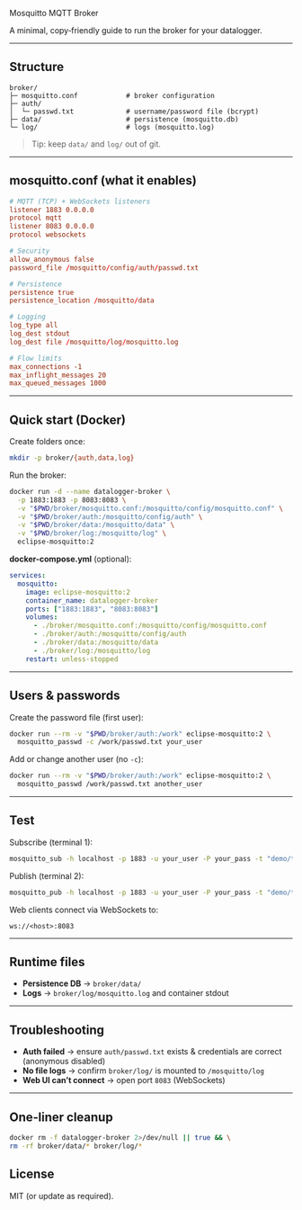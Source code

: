 Mosquitto MQTT Broker

A minimal, copy‑friendly guide to run the broker for your datalogger.

---

## Structure

```
broker/
├─ mosquitto.conf            # broker configuration
├─ auth/
│  └─ passwd.txt             # username/password file (bcrypt)
├─ data/                     # persistence (mosquitto.db)
└─ log/                      # logs (mosquitto.log)
```

> Tip: keep `data/` and `log/` out of git.

---

## mosquitto.conf (what it enables)

```conf
# MQTT (TCP) + WebSockets listeners
listener 1883 0.0.0.0
protocol mqtt
listener 8083 0.0.0.0
protocol websockets

# Security
allow_anonymous false
password_file /mosquitto/config/auth/passwd.txt

# Persistence
persistence true
persistence_location /mosquitto/data

# Logging
log_type all
log_dest stdout
log_dest file /mosquitto/log/mosquitto.log

# Flow limits
max_connections -1
max_inflight_messages 20
max_queued_messages 1000
```

---

## Quick start (Docker)

Create folders once:

```bash
mkdir -p broker/{auth,data,log}
```

Run the broker:

```bash
docker run -d --name datalogger-broker \
  -p 1883:1883 -p 8083:8083 \
  -v "$PWD/broker/mosquitto.conf:/mosquitto/config/mosquitto.conf" \
  -v "$PWD/broker/auth:/mosquitto/config/auth" \
  -v "$PWD/broker/data:/mosquitto/data" \
  -v "$PWD/broker/log:/mosquitto/log" \
  eclipse-mosquitto:2
```

**docker-compose.yml** (optional):

```yaml
services:
  mosquitto:
    image: eclipse-mosquitto:2
    container_name: datalogger-broker
    ports: ["1883:1883", "8083:8083"]
    volumes:
      - ./broker/mosquitto.conf:/mosquitto/config/mosquitto.conf
      - ./broker/auth:/mosquitto/config/auth
      - ./broker/data:/mosquitto/data
      - ./broker/log:/mosquitto/log
    restart: unless-stopped
```

---

## Users & passwords

Create the password file (first user):

```bash
docker run --rm -v "$PWD/broker/auth:/work" eclipse-mosquitto:2 \
  mosquitto_passwd -c /work/passwd.txt your_user
```

Add or change another user (no `-c`):

```bash
docker run --rm -v "$PWD/broker/auth:/work" eclipse-mosquitto:2 \
  mosquitto_passwd /work/passwd.txt another_user
```

---

## Test

Subscribe (terminal 1):

```bash
mosquitto_sub -h localhost -p 1883 -u your_user -P your_pass -t "demo/topic" -v
```

Publish (terminal 2):

```bash
mosquitto_pub -h localhost -p 1883 -u your_user -P your_pass -t "demo/topic" -m "hello"
```

Web clients connect via WebSockets to:

```
ws://<host>:8083
```

---

## Runtime files

* **Persistence DB** → `broker/data/`
* **Logs** → `broker/log/mosquitto.log` and container stdout

---

## Troubleshooting

* **Auth failed** → ensure `auth/passwd.txt` exists & credentials are correct (anonymous disabled)
* **No file logs** → confirm `broker/log/` is mounted to `/mosquitto/log`
* **Web UI can’t connect** → open port `8083` (WebSockets)

---

## One‑liner cleanup

```bash
docker rm -f datalogger-broker 2>/dev/null || true && \
rm -rf broker/data/* broker/log/*
```
## License

MIT (or update as required).